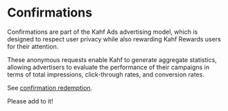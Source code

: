 # Confirmations

Confirmations are part of the Kahf Ads advertising model, which is designed to respect user privacy while also rewarding Kahf Rewards users for their attention.

These anonymous requests enable Kahf to generate aggregate statistics, allowing advertisers to evaluate the performance of their campaigns in terms of total impressions, click-through rates, and conversion rates.

See [confirmation redemption](../utility/redeem_confirmation/README.md).

Please add to it!

